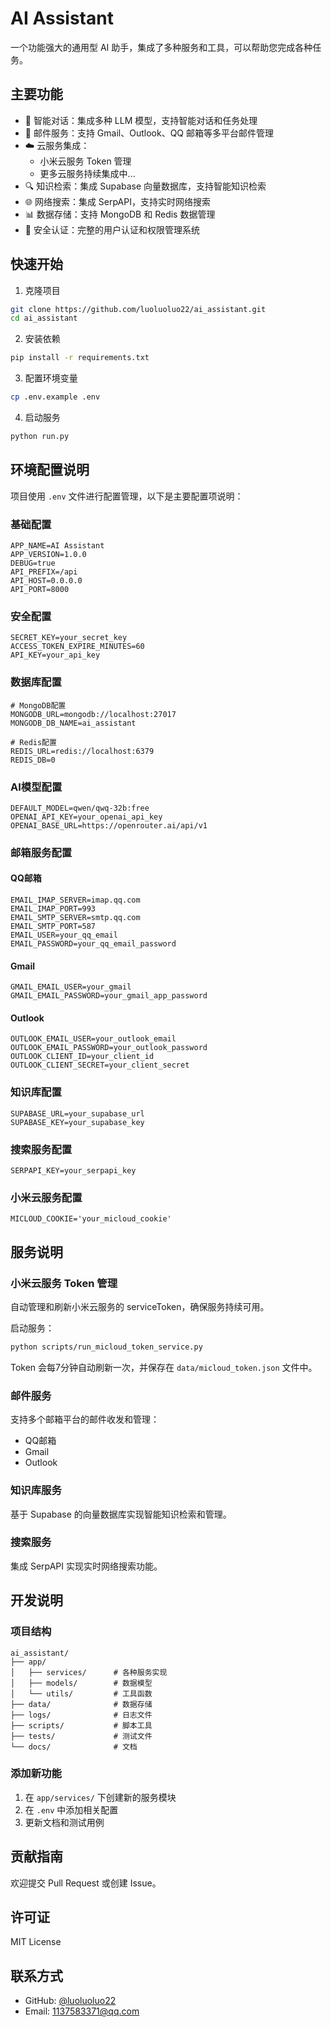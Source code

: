 # AI Assistant

一个功能强大的通用型 AI 助手，集成了多种服务和工具，可以帮助您完成各种任务。

## 主要功能

- 🤖 智能对话：集成多种 LLM 模型，支持智能对话和任务处理
- 📧 邮件服务：支持 Gmail、Outlook、QQ 邮箱等多平台邮件管理
- ☁️ 云服务集成：
  - 小米云服务 Token 管理
  - 更多云服务持续集成中...
- 🔍 知识检索：集成 Supabase 向量数据库，支持智能知识检索
- 🌐 网络搜索：集成 SerpAPI，支持实时网络搜索
- 📊 数据存储：支持 MongoDB 和 Redis 数据管理
- 🔐 安全认证：完整的用户认证和权限管理系统

## 快速开始

1. 克隆项目
```bash
git clone https://github.com/luoluoluo22/ai_assistant.git
cd ai_assistant
```

2. 安装依赖
```bash
pip install -r requirements.txt
```

3. 配置环境变量
```bash
cp .env.example .env
```

4. 启动服务
```bash
python run.py
```

## 环境配置说明

项目使用 `.env` 文件进行配置管理，以下是主要配置项说明：

### 基础配置
```env
APP_NAME=AI Assistant
APP_VERSION=1.0.0
DEBUG=true
API_PREFIX=/api
API_HOST=0.0.0.0
API_PORT=8000
```

### 安全配置
```env
SECRET_KEY=your_secret_key
ACCESS_TOKEN_EXPIRE_MINUTES=60
API_KEY=your_api_key
```

### 数据库配置
```env
# MongoDB配置
MONGODB_URL=mongodb://localhost:27017
MONGODB_DB_NAME=ai_assistant

# Redis配置
REDIS_URL=redis://localhost:6379
REDIS_DB=0
```

### AI模型配置
```env
DEFAULT_MODEL=qwen/qwq-32b:free
OPENAI_API_KEY=your_openai_api_key
OPENAI_BASE_URL=https://openrouter.ai/api/v1
```

### 邮箱服务配置

#### QQ邮箱
```env
EMAIL_IMAP_SERVER=imap.qq.com
EMAIL_IMAP_PORT=993
EMAIL_SMTP_SERVER=smtp.qq.com
EMAIL_SMTP_PORT=587
EMAIL_USER=your_qq_email
EMAIL_PASSWORD=your_qq_email_password
```

#### Gmail
```env
GMAIL_EMAIL_USER=your_gmail
GMAIL_EMAIL_PASSWORD=your_gmail_app_password
```

#### Outlook
```env
OUTLOOK_EMAIL_USER=your_outlook_email
OUTLOOK_EMAIL_PASSWORD=your_outlook_password
OUTLOOK_CLIENT_ID=your_client_id
OUTLOOK_CLIENT_SECRET=your_client_secret
```

### 知识库配置
```env
SUPABASE_URL=your_supabase_url
SUPABASE_KEY=your_supabase_key
```

### 搜索服务配置
```env
SERPAPI_KEY=your_serpapi_key
```

### 小米云服务配置
```env
MICLOUD_COOKIE='your_micloud_cookie'
```

## 服务说明

### 小米云服务 Token 管理

自动管理和刷新小米云服务的 serviceToken，确保服务持续可用。

启动服务：
```bash
python scripts/run_micloud_token_service.py
```

Token 会每7分钟自动刷新一次，并保存在 `data/micloud_token.json` 文件中。

### 邮件服务

支持多个邮箱平台的邮件收发和管理：
- QQ邮箱
- Gmail
- Outlook

### 知识库服务

基于 Supabase 的向量数据库实现智能知识检索和管理。

### 搜索服务

集成 SerpAPI 实现实时网络搜索功能。

## 开发说明

### 项目结构
```
ai_assistant/
├── app/
│   ├── services/      # 各种服务实现
│   ├── models/        # 数据模型
│   └── utils/         # 工具函数
├── data/              # 数据存储
├── logs/              # 日志文件
├── scripts/           # 脚本工具
├── tests/             # 测试文件
└── docs/              # 文档
```

### 添加新功能

1. 在 `app/services/` 下创建新的服务模块
2. 在 `.env` 中添加相关配置
3. 更新文档和测试用例

## 贡献指南

欢迎提交 Pull Request 或创建 Issue。

## 许可证

MIT License

## 联系方式

- GitHub: [@luoluoluo22](https://github.com/luoluoluo22)
- Email: 1137583371@qq.com